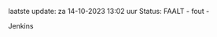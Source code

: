 laatste update: 
za 14-10-2023 13:02   uur 
Status: FAALT - fout - 
<div class="service R">Jenkins</div>